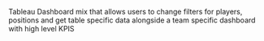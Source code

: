 Tableau Dashboard mix that allows users to change filters for players, positions and get table specific data alongside a team specific dashboard with high level KPIS
